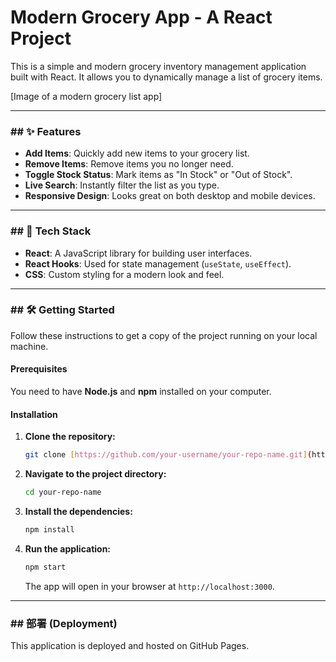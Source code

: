 # Modern Grocery App - A React Project

This is a simple and modern grocery inventory management application built with React. It allows you to dynamically manage a list of grocery items.

[Image of a modern grocery list app]

---

### ## ✨ Features

-   **Add Items**: Quickly add new items to your grocery list.
-   **Remove Items**: Remove items you no longer need.
-   **Toggle Stock Status**: Mark items as "In Stock" or "Out of Stock".
-   **Live Search**: Instantly filter the list as you type.
-   **Responsive Design**: Looks great on both desktop and mobile devices.

---

### ## 🚀 Tech Stack

-   **React**: A JavaScript library for building user interfaces.
-   **React Hooks**: Used for state management (`useState`, `useEffect`).
-   **CSS**: Custom styling for a modern look and feel.

---

### ## 🛠️ Getting Started

Follow these instructions to get a copy of the project running on your local machine.

#### **Prerequisites**

You need to have **Node.js** and **npm** installed on your computer.

#### **Installation**

1.  **Clone the repository:**
    ```bash
    git clone [https://github.com/your-username/your-repo-name.git](https://github.com/your-username/your-repo-name.git)
    ```
2.  **Navigate to the project directory:**
    ```bash
    cd your-repo-name
    ```
3.  **Install the dependencies:**
    ```bash
    npm install
    ```
4.  **Run the application:**
    ```bash
    npm start
    ```
    The app will open in your browser at `http://localhost:3000`.

---

### ## 部署 (Deployment)

This application is deployed and hosted on GitHub Pages.
